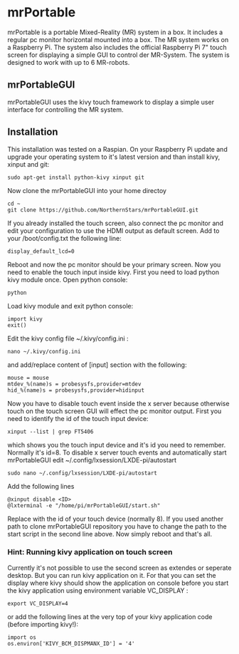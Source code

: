 # mrPortable
mrPortable is a portable Mixed-Reality (MR) system in a box. It includes a regular pc monitor horizontal mounted into a box.
The MR system works on a Raspberry Pi. The system also includes the official Raspberry Pi 7" touch screen for displaying a simple GUI to control der MR-System.
The system is designed to work with up to 6 MR-robots.

## mrPortableGUI
mrPortableGUI uses the kivy touch framework to display a simple user interface for controlling the MR system.

## Installation
This installation was tested on a Raspian.
On your Raspberry Pi update and upgrade your operating system to it's latest version and than install kivy, xinput and git:

    sudo apt-get install python-kivy xinput git

Now clone the mrPortableGUI into your home directoy

    cd ~
    git clone https://github.com/NorthernStars/mrPortableGUI.git

If you already installed the touch screen, also connect the pc monitor and edit your configuration to use the HDMI output as default screen.
Add to your /boot/config.txt the following line:

    display_default_lcd=0

Reboot and now the pc monitor should be your primary screen.
Now you need to enable the touch input inside kivy.
First you need to load python kivy module once. Open python console:

    python
    
Load kivy module and exit python console:

    import kivy
    exit()

Edit the kivy config file ~/.kivy/config.ini :

    nano ~/.kivy/config.ini

and add/replace content of [input] section with the following:

    mouse = mouse
    mtdev_%(name)s = probesysfs,provider=mtdev
    hid_%(name)s = probesysfs,provider=hidinput

Now you have to disable touch event inside the x server because otherwise touch on the touch screen GUI will effect the pc monitor output. First you need to identify the id of the touch input device:

    xinput --list | grep FT5406

which shows you the touch input device and it's id you need to remember. Normally it's id=8.
To disable x server touch events and automatically start mrPortableGUI edit ~/.config/lxsession/LXDE-pi/autostart

    sudo nano ~/.config/lxsession/LXDE-pi/autostart

Add the following lines

    @xinput disable <ID>
    @lxterminal -e "/home/pi/mrPortableGUI/start.sh"

Replace <ID> with the id of your touch device (normally 8). If you used another path to clone mrPortableGUI repository you have to change the path to the start script in the second line above.
Now simply reboot and that's all.


### Hint: Running kivy application on touch screen
Currently it's not possible to use the second screen as extendes or seperate desktop. But you can run kivy application on it.
For that you can set the display where kivy should show the application on console before you start the kivy application using environment variable VC_DISPLAY :

    export VC_DISPLAY=4

or add the following lines at the very top of your kivy application code (before importing kivy!):

    import os
    os.environ['KIVY_BCM_DISPMANX_ID'] = '4'

